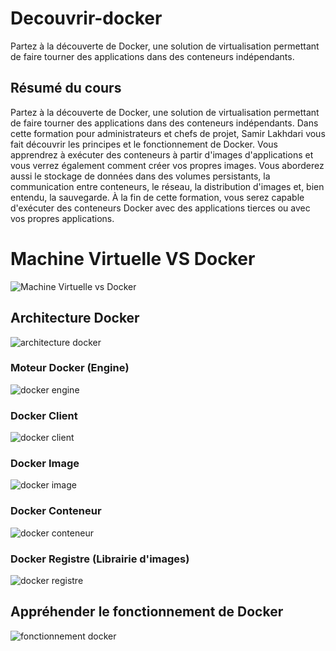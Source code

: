 # Decouvrir-docker
Partez à la découverte de Docker, une solution de virtualisation permettant de faire tourner des applications dans des conteneurs indépendants. 

## Résumé du cours
Partez à la découverte de Docker, une solution de virtualisation permettant de faire tourner des applications dans des conteneurs indépendants. Dans cette formation pour administrateurs et chefs de projet, Samir Lakhdari vous fait découvrir les principes et le fonctionnement de Docker. Vous apprendrez à exécuter des conteneurs à partir d'images d'applications et vous verrez également comment créer vos propres images. Vous aborderez aussi le stockage de données dans des volumes persistants, la communication entre conteneurs, le réseau, la distribution d'images et, bien entendu, la sauvegarde. À la fin de cette formation, vous serez capable d'exécuter des conteneurs Docker avec des applications tierces ou avec vos propres applications.

# Machine Virtuelle VS Docker
![Machine Virtuelle vs Docker](images/machinevirtuelvsdocker.png)

## Architecture Docker
![architecture docker](images/architecturedocker.png)

### Moteur Docker (Engine)
![docker engine](images/docker-engine.png)
### Docker Client
![docker client](images/docker-client.png)
### Docker Image
![docker image](images/docker-image.png)
### Docker Conteneur
![docker conteneur](images/docker-conteneur.png)
### Docker Registre (Librairie d'images)
![docker registre](images/docker-registre.png)

## Appréhender le fonctionnement de Docker
![fonctionnement docker](images/architecturedocker-fonctionnement.png)